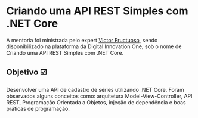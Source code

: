 
# Criando uma API REST Simples com .NET Core

A mentoria foi ministrada pelo expert [Victor Fructuoso](https://www.linkedin.com/in/victorfructuoso/), sendo disponibilizado na plataforma da Digital Innovation One, sob o nome de Criando uma API REST Simples com .NET Core.

## Objetivo ☑️

Desenvolver uma API de cadastro de séries utilizando .NET Core. Foram observados alguns conceitos como: arquitetura Model-View-Controller, API REST, Programação Orientada a Objetos, injeção de dependência e boas práticas de programação. 

